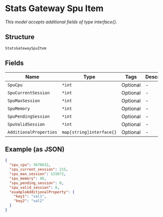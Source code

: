 
# Stats Gateway Spu Item

*This model accepts additional fields of type interface{}.*

## Structure

`StatsGatewaySpuItem`

## Fields

| Name | Type | Tags | Description |
|  --- | --- | --- | --- |
| `SpuCpu` | `*int` | Optional | - |
| `SpuCurrentSession` | `*int` | Optional | - |
| `SpuMaxSession` | `*int` | Optional | - |
| `SpuMemory` | `*int` | Optional | - |
| `SpuPendingSession` | `*int` | Optional | - |
| `SpuValidSession` | `*int` | Optional | - |
| `AdditionalProperties` | `map[string]interface{}` | Optional | - |

## Example (as JSON)

```json
{
  "spu_cpu": 3670632,
  "spu_current_session": 215,
  "spu_max_session": 131072,
  "spu_memory": 46,
  "spu_pending_session": 0,
  "spu_valid_session": 0,
  "exampleAdditionalProperty": {
    "key1": "val1",
    "key2": "val2"
  }
}
```

